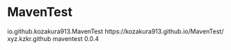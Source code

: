 # MavenTest
<repositories>
	<repository>
		<id>io.github.kozakura913.MavenTest</id>
		<url>https://kozakura913.github.io/MavenTest/</url>
	</repository>
</repositories>
<dependencies>
	<dependency>
	<groupId>xyz.kzkr.github</groupId>
	<artifactId>maventest</artifactId>
	<version>0.0.4</version>
	</dependency>
</dependencies>